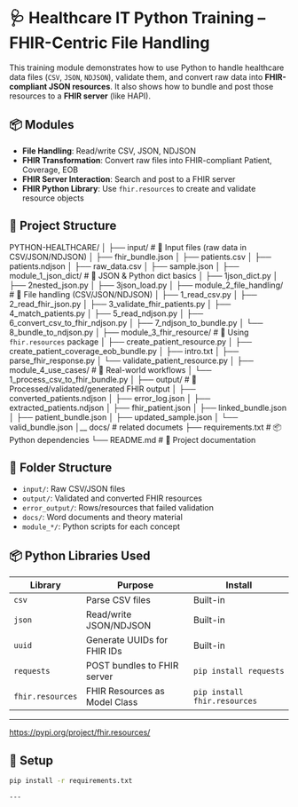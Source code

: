 # 🩺 Healthcare IT Python Training – FHIR-Centric File Handling

This training module demonstrates how to use Python to handle healthcare data files (`CSV`, `JSON`, `NDJSON`), validate them, and convert raw data into **FHIR-compliant JSON resources**. It also shows how to bundle and post those resources to a **FHIR server** (like HAPI).

## 📦 Modules

- **File Handling**: Read/write CSV, JSON, NDJSON
- **FHIR Transformation**: Convert raw files into FHIR-compliant Patient, Coverage, EOB
- **FHIR Server Interaction**: Search and post to a FHIR server
- **FHIR Python Library**: Use `fhir.resources` to create and validate resource objects

## 📁 Project Structure

PYTHON-HEALTHCARE/
│
├── input/                            # 🔹 Input files (raw data in CSV/JSON/NDJSON)
│   ├── fhir_bundle.json
│   ├── patients.csv
│   ├── patients.ndjson
│   ├── raw_data.csv
│   ├── sample.json
│
├── module_1_json_dict/              # 🔹 JSON & Python dict basics
│   ├── 1json_dict.py
│   ├── 2nested_json.py
│   ├── 3json_load.py
│
├── module_2_file_handling/          # 🔹 File handling (CSV/JSON/NDJSON)
│   ├── 1_read_csv.py
│   ├── 2_read_fhir_json.py
│   ├── 3_validate_fhir_patients.py
│   ├── 4_match_patients.py
│   ├── 5_read_ndjson.py
│   ├── 6_convert_csv_to_fhir_ndjson.py
│   ├── 7_ndjson_to_bundle.py
│   └── 8_bundle_to_ndjson.py
│
├── module_3_fhir_resource/          # 🔹 Using `fhir.resources` package
│   ├── create_patient_resource.py
│   ├── create_patient_coverage_eob_bundle.py
│   ├── intro.txt
│   ├── parse_fhir_response.py
│   └── validate_patient_resource.py
│
├── module_4_use_cases/              # 🔹 Real-world workflows
│   └── 1_process_csv_to_fhir_bundle.py
│
├── output/                          # 🔹 Processed/validated/generated FHIR output
│   ├── converted_patients.ndjson
│   ├── error_log.json
│   ├── extracted_patients.ndjson
│   ├── fhir_patient.json
│   ├── linked_bundle.json
│   ├── patient_bundle.json
│   ├── updated_sample.json
│   └── valid_bundle.json
│__ docs/                            # related documets 
├── requirements.txt                 # 📦 Python dependencies
└── README.md                        # 📘 Project documentation

## 📁 Folder Structure

- `input/`: Raw CSV/JSON files
- `output/`: Validated and converted FHIR resources
- `error_output/`: Rows/resources that failed validation
- `docs/`: Word documents and theory material
- `module_*/`: Python scripts for each concept

## 📦 Python Libraries Used

| Library     | Purpose                                 | Install         |
|-------------|-----------------------------------------|-----------------|
| `csv`       | Parse CSV files                         | Built-in        |
| `json`      | Read/write JSON/NDJSON                  | Built-in        |
| `uuid`      | Generate UUIDs for FHIR IDs             | Built-in        |
| `requests`  | POST bundles to FHIR server             | `pip install requests` |
| `fhir.resources`  | FHIR Resources as Model Class           | `pip install fhir.resources` |
----------------------------------------------------------------------------------------------------

https://pypi.org/project/fhir.resources/

## 🔧 Setup

```bash
pip install -r requirements.txt

---
